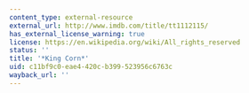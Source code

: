 ```yaml
---
content_type: external-resource
external_url: http://www.imdb.com/title/tt1112115/
has_external_license_warning: true
license: https://en.wikipedia.org/wiki/All_rights_reserved
status: ''
title: '*King Corn*'
uid: c11bf9c0-eae4-420c-b399-523956c6763c
wayback_url: ''
---
```

